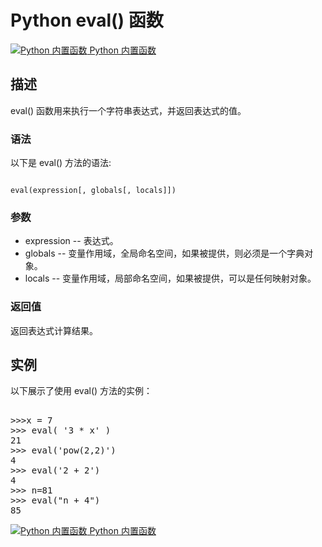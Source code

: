 Python  eval() 函数
=================

 [![Python 内置函数](../images/up.gif)
 Python 内置函数](python-built-in-functions.html)


  描述
--

 eval() 函数用来执行一个字符串表达式，并返回表达式的值。

 ### 语法

 以下是 eval() 方法的语法:

 
```

eval(expression[, globals[, locals]])

```

 ### 参数

  * expression -- 表达式。
 * globals -- 变量作用域，全局命名空间，如果被提供，则必须是一个字典对象。
 * locals -- 变量作用域，局部命名空间，如果被提供，可以是任何映射对象。
  ### 返回值

 返回表达式计算结果。

  实例
--

  以下展示了使用 eval() 方法的实例： 

  <pre>

>>>x = 7
>>> eval( '3 * x' )
21
>>> eval('pow(2,2)')
4
>>> eval('2 + 2')
4
>>> n=81
>>> eval("n + 4")
85
</pre>

 [![Python 内置函数](../images/up.gif)
 Python 内置函数](python-built-in-functions.html)